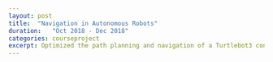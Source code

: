 ```yaml
---
layout: post
title:  "Navigation in Autonomous Robots"
duration:   "Oct 2018 - Dec 2018"
categories: courseproject
excerpt: Optimized the path planning and navigation of a Turtlebot3 controlled with ROS using varied heuristic search algorithms implemented in Python, as part of the course Artificial Intelligence (CS F407).
---
```

